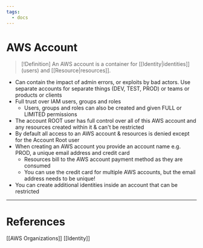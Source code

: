 ```yaml
---
tags:
  - docs
---
```

# AWS Account

>[!Definition]
An AWS account is a container for [[Identity|identities]] (users) and [[Resource|resources]].

- Can contain the impact of admin errors, or exploits by bad actors. Use separate accounts for separate things (DEV, TEST, PROD) or teams or products or clients
- Full trust over IAM users, groups and roles 
	- Users, groups and roles can also be created and given FULL or LIMITED permissions
- The account ROOT user has full control over all of this AWS account and any resources created within it & can't be restricted
- By default all access to an AWS account & resources is denied except for the Account Root user
- When creating an AWS account you provide an account name e.g. PROD, a unique email address and credit card
	- Resources bill to the AWS account payment method as they are consumed
	- You can use the credit card for multiple AWS accounts, but the email address needs to be unique!
- You can create additional identities inside an account that can be restricted

___
# References

[[AWS Organizations]]
[[Identity]]